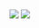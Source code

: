 <span>
  <img align="center" src="https://github-readme-stats.vercel.app/api?username=deemakuzovkin&count_private=true&show_icons=true" />
</span>
<span>
  <img align="center" src="https://github-readme-stats.vercel.app/api/top-langs/?username=deemakuzovkin&layout=compact" />
</span>
